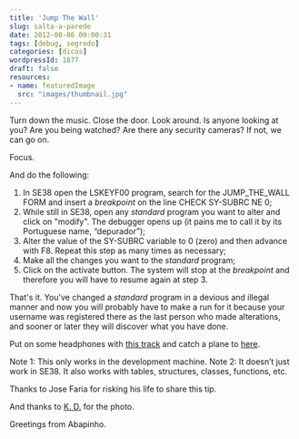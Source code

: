 ```yaml
---
title: 'Jump The Wall'
slug: salta-a-parede
date: 2012-08-06 09:00:31
tags: [debug, segredo]
categories: [dicas]
wordpressId: 1877
draft: false
resources:
- name: featuredImage
  src: "images/thumbnail.jpg"
---
```

Turn down the music.
Close the door.
Look around.
Is anyone looking at you?
Are you being watched?
Are there any security cameras?
If not, we can go on.

<!--more-->

Focus.

And do the following:

  1. In SE38 open the LSKEYF00 program, search for the JUMP_THE_WALL FORM and insert a _breakpoint_ on the line CHECK SY-SUBRC NE 0;
  2. While still in SE38, open any _standard_ program you want to alter and click on "modify". The debugger opens up (it pains me to call it by its Portuguese name, “depurador”);
  3. Alter the value of the SY-SUBRC variable to 0 (zero) and then advance with F8. Repeat this step as many times as necessary;
  4. Make all the changes you want to the _standard_ program;
  5. Click on the activate button. The system will stop at the _breakpoint_ and therefore you will have to resume again at step 3.

That's it. You've changed a _standard_ program in a devious and illegal manner and now you will probably have to make a run for it because your username was registered there as the last person who made alterations, and sooner or later they will discover what you have done.

Put on some headphones with [this track][1] and catch a plane to [here][2].

Note 1: This only works in the development machine.
Note 2: It doesn’t just work in SE38. It also works with tables, structures, classes, functions, etc.

Thanks to Jose Faria for risking his life to share this tip.

And thanks to [K. D.][3] for the photo.

Greetings from Abapinho.

   [1]: http://www.youtube.com/watch?v=U0gjwpMb-k8
   [2]: http://pt.wikipedia.org/wiki/Istambul
   [3]: http://www.flickr.com/photos/kaidolata/5139787330/
